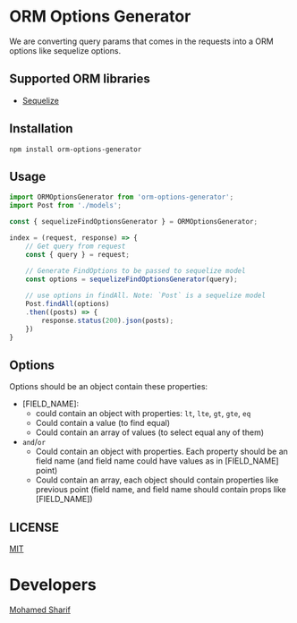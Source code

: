 # ORM Options Generator
We are converting query params that comes in the requests into a ORM options like sequelize options.

## Supported ORM libraries
- [Sequelize](https://sequelize.org)

## Installation
```
npm install orm-options-generator
```

## Usage
```typescript
import ORMOptionsGenerator from 'orm-options-generator';
import Post from './models';

const { sequelizeFindOptionsGenerator } = ORMOptionsGenerator;

index = (request, response) => {
    // Get query from request
    const { query } = request;

    // Generate FindOptions to be passed to sequelize model
    const options = sequelizeFindOptionsGenerator(query);
    
    // use options in findAll. Note: `Post` is a sequelize model
    Post.findAll(options)
    .then((posts) => {
        response.status(200).json(posts);
    })
}
```
## Options
Options should be an object contain these properties:
- [FIELD_NAME]:
  - could contain an object with properties:  `lt`, `lte`, `gt`, `gte`, `eq`
  - Could contain a value (to find equal)
  - Could contain an array of values (to select equal any of them)
- `and`/`or`
  - Could contain an object with properties. Each property should be an field name (and field name could have values as in [FIELD_NAME] point)
  - Could contain an array, each object should contain properties like previous point (field name, and field name should contain props like [FIELD_NAME])

## LICENSE
[MIT](./LICENSE)

# Developers
[Mohamed Sharif](https://github.com/mhmdtshref)